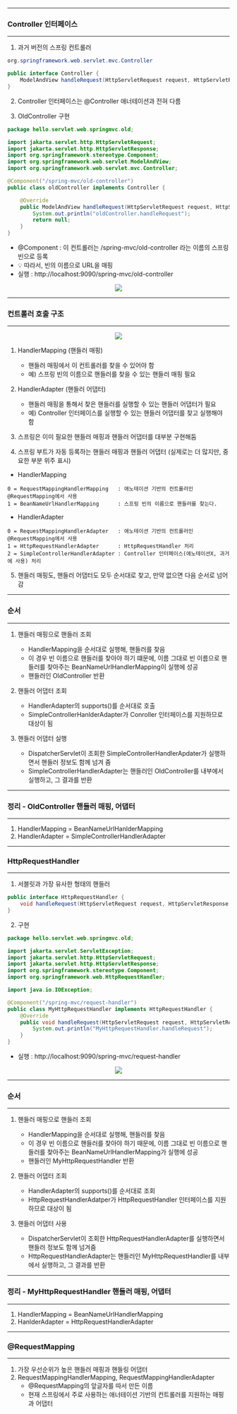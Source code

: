 ------
### Controller 인터페이스
------
1. 과거 버전의 스프링 컨트롤러
```java
org.springframework.web.servlet.mvc.Controller
```
```java
public interface Controller {
    ModelAndView handleRequest(HttpServletRequest request, HttpServletResponse response) throws Exception;
}
```

2. Controller 인터페이스는 @Controller 애너테이션과 전혀 다름

3. OldController 구현
```java
package hello.servlet.web.springmvc.old;

import jakarta.servlet.http.HttpServletRequest;
import jakarta.servlet.http.HttpServletResponse;
import org.springframework.stereotype.Component;
import org.springframework.web.servlet.ModelAndView;
import org.springframework.web.servlet.mvc.Controller;

@Component("/spring-mvc/old-controller")
public class oldController implements Controller {

    @Override
    public ModelAndView handleRequest(HttpServletRequest request, HttpServletResponse response) throws Exception {
        System.out.println("oldController.handleRequest");
        return null;
    }
}
```

  - @Component : 이 컨트롤러는 /spring-mvc/old-controller 라는 이름의 스프링 빈으로 등록
  - 💡 따라서, 빈의 이름으로 URL을 매핑
  - 실행 : http://localhost:9090/spring-mvc/old-controller
<div align="center">
<img src="https://github.com/sooyounghan/Spring/assets/34672301/0b34821c-9dc2-494b-b865-f5a454386264">
</div>

-----
### 컨트롤러 호출 구조
-----
<div align="center">
<img src="https://github.com/sooyounghan/Spring/assets/34672301/089d825d-d4fa-40e0-af80-a7f21734a1a5">
</div>

1. HandlerMapping (핸들러 매핑)
   - 핸들러 매핑에서 이 컨트롤러를 찾을 수 있어야 함
   - 예) 스프링 빈의 이름으로 핸들러를 찾을 수 있는 핸들러 매핑 필요

2. HandlerAdapter (핸들러 어댑터)
   - 핸들러 매핑을 통해서 찾은 핸들러를 실행할 수 있는 핸들러 어댑터가 필요
   - 예) Controller 인터페이스를 실행할 수 있는 핸들러 어댑터를 찾고 실행해야 함

3. 스프링은 이미 필요한 핸들러 매핑과 핸들러 어댑터를 대부분 구현해둠
4. 스프링 부트가 자동 등록하는 핸들러 매핑과 핸들러 어댑터 (실제로는 더 많지만, 중요한 부분 위주 표시)
  - HandlerMapping
```
0 = RequestMappingHandlerMapping   : 애노테이션 기반의 컨트롤러인 @RequestMapping에서 사용 
1 = BeanNameUrlHandlerMapping      : 스프링 빈의 이름으로 핸들러를 찾는다.
```

  - HandlerAdapter
```
0 = RequestMappingHandlerAdapter   : 애노테이션 기반의 컨트롤러인 @RequestMapping에서 사용 
1 = HttpRequestHandlerAdapter      : HttpRequestHandler 처리
2 = SimpleControllerHandlerAdapter : Controller 인터페이스(애노테이션X, 과거에 사용) 처리
```

5. 핸들러 매핑도, 핸들러 어댑터도 모두 순서대로 찾고, 만약 없으면 다음 순서로 넘어감

-----
### 순서
-----
1. 핸들러 매핑으로 핸들러 조회
   - HandlerMapping을 순서대로 실행해, 핸들러를 찾음
   - 이 경우 빈 이름으로 핸들러를 찾아야 하기 떄문에, 이름 그대로 빈 이름으로 핸들러를 찾아주는 BeanNameUrlHandlerMapping이 실행에 성공
   - 핸들러인 OldController 반환

2. 핸들러 어댑터 조회
   - HandlerAdapter의 supports()를 순서대로 호출
   - SimpleControllerHanlderAdapter가 Conroller 인터페이스를 지원하므로 대상이 됨

3. 핸들러 어댑터 실행
   - DispatcherServlet이 조회한 SimpleControllerHandlerApdater가 실행하면서 핸들러 정보도 함께 넘겨 줌
   - SimpleControllerHandlerAdapter는 핸들러인 OldController를 내부에서 실행하고, 그 결과를 반환

-----
### 정리 - OldController 핸들러 매핑, 어댑터
-----
1. HandlerMapping = BeanNameUrlHanlderMapping
2. HandlerAdapter = SimpleControllerHandlerAdapter

-----
### HttpRequestHandler
-----
1. 서블릿과 가장 유사한 형태의 핸들러
```java
public interface HttpRequestHandler {
    void handleRequest(HttpServletRequest request, HttpServletResponse response) throws ServletException, IOException;
}
```

2. 구현
```java
package hello.servlet.web.springmvc.old;

import jakarta.servlet.ServletException;
import jakarta.servlet.http.HttpServletRequest;
import jakarta.servlet.http.HttpServletResponse;
import org.springframework.stereotype.Component;
import org.springframework.web.HttpRequestHandler;

import java.io.IOException;

@Component("/spring-mvc/request-handler")
public class MyHttpRequestHandler implements HttpRequestHandler {
    @Override
    public void handleRequest(HttpServletRequest request, HttpServletResponse response) throws ServletException, IOException {
        System.out.println("MyHttpRequestHandler.handleRequest");
    }
}
```

  - 실행 : http://localhost:9090/spring-mvc/request-handler
<div align="center">
<img src="https://github.com/sooyounghan/Spring/assets/34672301/f2447d29-f128-4546-aed0-ec84f9f2af14">
</div>

-----
### 순서
-----
1. 핸들러 매핑으로 핸들러 조회
   - HandlerMapping을 순서대로 실행해, 핸들러를 찾음
   - 이 경우 빈 이름으로 핸들러를 찾아야 하기 때문에, 이름 그대로 빈 이름으로 핸들러를 찾아주는 BeanNameUrlHandlerMapping가 실행에 성공
   - 핸들러인 MyHttpRequestHandler 반환

2. 핸들러 어댑터 조회
   - HandlerAdapter의 supports()를 순서대로 조회
   - HttpRequestHandlerAdatper가 HttpRequestHandler 인터페이스를 지원하므로 대상이 됨

3. 핸들러 어댑터 사용
   - DispatcherServlet이 조회한 HttpRequestHandlerAdapter를 실행하면서 핸들러 정보도 함께 넘겨줌
   - HttpRequestHandlerAdapter는 핸들러인 MyHttpRequestHandler를 내부에서 실행하고, 그 결과를 반환

-----
### 정리 - MyHttpRequestHandler 핸들러 매핑, 어댑터
-----
1. HandlerMapping = BeanNameUrlHandlerMapping
2. HanlderAdapter = HttpRequestHandlerAdapter

-----
### @RequestMapping
-----
1. 가장 우선순위가 높은 핸들러 매핑과 핸들링 어댑터
2. RequestMappingHandlerMapping, RequestMappingHandlerAdapter
   - @RequestMapping의 앞글자를 따서 만든 이름
   - 현재 스프링에서 주로 사용하는 애너테이션 기반의 컨트롤러를 지원하는 매핑과 어댑터
